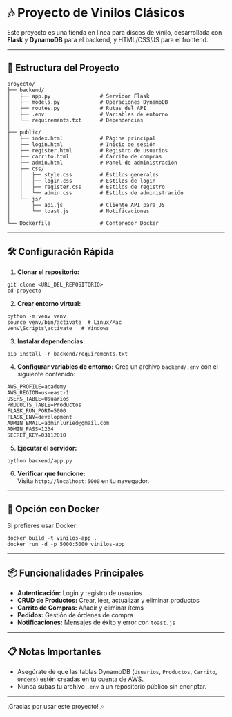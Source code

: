 # 🎶 Proyecto de Vinilos Clásicos

Este proyecto es una tienda en línea para discos de vinilo, desarrollada con **Flask** y **DynamoDB** para el backend, y HTML/CSS/JS para el frontend.

---

## 📂 Estructura del Proyecto

```
proyecto/
├── backend/
│   ├── app.py                # Servidor Flask
│   ├── models.py             # Operaciones DynamoDB
│   ├── routes.py             # Rutas del API
│   ├── .env                  # Variables de entorno
│   └── requirements.txt      # Dependencias
│
├── public/
│   ├── index.html            # Página principal
│   ├── login.html            # Inicio de sesión
│   ├── register.html         # Registro de usuarios
│   ├── carrito.html          # Carrito de compras
│   ├── admin.html            # Panel de administración
│   ├── css/
│   │   ├── style.css         # Estilos generales
│   │   ├── login.css         # Estilos de login
│   │   ├── register.css      # Estilos de registro
│   │   └── admin.css         # Estilos de administración
│   └── js/
│       ├── api.js            # Cliente API para JS
│       └── toast.js          # Notificaciones
│
└── Dockerfile                # Contenedor Docker
```

---

## 🛠️ Configuración Rápida

1. **Clonar el repositorio:**
```
git clone <URL_DEL_REPOSITORIO>
cd proyecto
```

2. **Crear entorno virtual:**
```
python -m venv venv
source venv/bin/activate  # Linux/Mac
venv\Scripts\activate   # Windows
```

3. **Instalar dependencias:**
```
pip install -r backend/requirements.txt
```

4. **Configurar variables de entorno:**
Crea un archivo `backend/.env` con el siguiente contenido:
```
AWS_PROFILE=academy
AWS_REGION=us-east-1
USERS_TABLE=Usuarios
PRODUCTS_TABLE=Productos
FLASK_RUN_PORT=5000
FLASK_ENV=development
ADMIN_EMAIL=adminluried@gmail.com
ADMIN_PASS=1234
SECRET_KEY=03112010
```

5. **Ejecutar el servidor:**
```
python backend/app.py
```

6. **Verificar que funcione:**  
   Visita `http://localhost:5000` en tu navegador.

---

## 🚀 Opción con Docker

Si prefieres usar Docker:

```
docker build -t vinilos-app .
docker run -d -p 5000:5000 vinilos-app
```

---

## 📦 Funcionalidades Principales

- **Autenticación:** Login y registro de usuarios
- **CRUD de Productos:** Crear, leer, actualizar y eliminar productos
- **Carrito de Compras:** Añadir y eliminar ítems
- **Pedidos:** Gestión de órdenes de compra
- **Notificaciones:** Mensajes de éxito y error con `toast.js`

---

## 📋 Notas Importantes

- Asegúrate de que las tablas DynamoDB (`Usuarios`, `Productos`, `Carrito`, `Orders`) estén creadas en tu cuenta de AWS.
- Nunca subas tu archivo `.env` a un repositorio público sin encriptar.

---

¡Gracias por usar este proyecto! 🎶